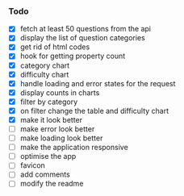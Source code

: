### Todo
- [x] fetch at least 50 questions from the api
- [x] display the list of question categories
- [x] get rid of html codes
- [x] hook for getting property count
- [x] category chart
- [x] difficulty chart
- [x] handle loading and error states for the request
- [x] display counts in charts
- [x] filter by category
- [x] on filter change the table and difficulty chart
- [x] make it look better
- [ ] make error look better
- [ ] make loading look better
- [ ] make the application responsive
- [ ] optimise the app
- [ ] favicon
- [ ] add comments
- [ ] modify the readme
